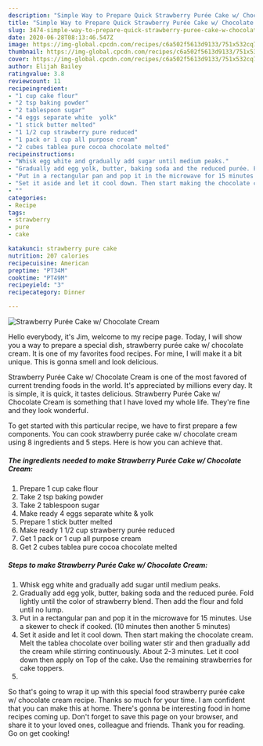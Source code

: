 ```yaml
---
description: "Simple Way to Prepare Quick Strawberry Purée Cake w/ Chocolate Cream"
title: "Simple Way to Prepare Quick Strawberry Purée Cake w/ Chocolate Cream"
slug: 3474-simple-way-to-prepare-quick-strawberry-puree-cake-w-chocolate-cream
date: 2020-06-28T08:13:46.547Z
image: https://img-global.cpcdn.com/recipes/c6a502f5613d9133/751x532cq70/strawberry-puree-cake-w-chocolate-cream-recipe-main-photo.jpg
thumbnail: https://img-global.cpcdn.com/recipes/c6a502f5613d9133/751x532cq70/strawberry-puree-cake-w-chocolate-cream-recipe-main-photo.jpg
cover: https://img-global.cpcdn.com/recipes/c6a502f5613d9133/751x532cq70/strawberry-puree-cake-w-chocolate-cream-recipe-main-photo.jpg
author: Elijah Bailey
ratingvalue: 3.8
reviewcount: 11
recipeingredient:
- "1 cup cake flour"
- "2 tsp baking powder"
- "2 tablespoon sugar"
- "4 eggs separate white  yolk"
- "1 stick butter melted"
- "1 1/2 cup strawberry pure reduced"
- "1 pack or 1 cup all purpose cream"
- "2 cubes tablea pure cocoa chocolate melted"
recipeinstructions:
- "Whisk egg white and gradually add sugar until medium peaks."
- "Gradually add egg yolk, butter, baking soda and the reduced purée. Fold lightly until the color of strawberry blend. Then add the flour and fold until no lump."
- "Put in a rectangular pan and pop it in the microwave for 15 minutes. Use a skewer to check if cooked. (10 minutes then another 5 minutes)"
- "Set it aside and let it cool down. Then start making the chocolate cream. Melt the tablea chocolate over boiling water stir and then gradually add the cream while stirring continuously. About 2-3 minutes. Let it cool down then apply on Top of the cake. Use the remaining strawberries for cake toppers."
- ""
categories:
- Recipe
tags:
- strawberry
- pure
- cake

katakunci: strawberry pure cake 
nutrition: 207 calories
recipecuisine: American
preptime: "PT34M"
cooktime: "PT49M"
recipeyield: "3"
recipecategory: Dinner

---
```



![Strawberry Purée Cake w/ Chocolate Cream](https://img-global.cpcdn.com/recipes/c6a502f5613d9133/751x532cq70/strawberry-puree-cake-w-chocolate-cream-recipe-main-photo.jpg)

Hello everybody, it's Jim, welcome to my recipe page. Today, I will show you a way to prepare a special dish, strawberry purée cake w/ chocolate cream. It is one of my favorites food recipes. For mine, I will make it a bit unique. This is gonna smell and look delicious.

Strawberry Purée Cake w/ Chocolate Cream is one of the most favored of current trending foods in the world. It's appreciated by millions every day. It is simple, it is quick, it tastes delicious. Strawberry Purée Cake w/ Chocolate Cream is something that I have loved my whole life. They're fine and they look wonderful.




To get started with this particular recipe, we have to first prepare a few components. You can cook strawberry purée cake w/ chocolate cream using 8 ingredients and 5 steps. Here is how you can achieve that.

<!--inarticleads1-->

##### The ingredients needed to make Strawberry Purée Cake w/ Chocolate Cream:

1. Prepare 1 cup cake flour
1. Take 2 tsp baking powder
1. Take 2 tablespoon sugar
1. Make ready 4 eggs separate white &amp; yolk
1. Prepare 1 stick butter melted
1. Make ready 1 1/2 cup strawberry purée reduced
1. Get 1 pack or 1 cup all purpose cream
1. Get 2 cubes tablea pure cocoa chocolate melted




<!--inarticleads2-->

##### Steps to make Strawberry Purée Cake w/ Chocolate Cream:

1. Whisk egg white and gradually add sugar until medium peaks.
1. Gradually add egg yolk, butter, baking soda and the reduced purée. Fold lightly until the color of strawberry blend. Then add the flour and fold until no lump.
1. Put in a rectangular pan and pop it in the microwave for 15 minutes. Use a skewer to check if cooked. (10 minutes then another 5 minutes)
1. Set it aside and let it cool down. Then start making the chocolate cream. Melt the tablea chocolate over boiling water stir and then gradually add the cream while stirring continuously. About 2-3 minutes. Let it cool down then apply on Top of the cake. Use the remaining strawberries for cake toppers.
1. 




So that's going to wrap it up with this special food strawberry purée cake w/ chocolate cream recipe. Thanks so much for your time. I am confident that you can make this at home. There's gonna be interesting food in home recipes coming up. Don't forget to save this page on your browser, and share it to your loved ones, colleague and friends. Thank you for reading. Go on get cooking!
